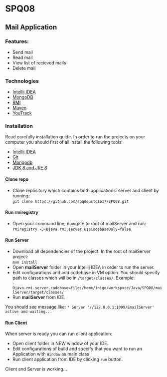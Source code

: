 # SPQ08

## Mail Application

### Features:
- Send mail
- Read mail
- View list of recieved mails
- Delete mail

### Technologies 

- [Intellij IDEA](https://www.jetbrains.com/idea/)
- [MongoDB](https://www.mongodb.com/)
- [RMI](http://docs.oracle.com/javase/7/docs/technotes/guides/rmi/hello/hello-world.html)
- [Maven](https://maven.apache.org/)
- [YouTrack](https://www.jetbrains.com/youtrack/)


### Installation

Read carefully installation guide. In order to run the projects on your computer you should first of all install the following tools:
- [Intellij IDEA](https://www.jetbrains.com/idea/)
- [Git](https://www.atlassian.com/git/tutorials/install-git)
- [Mongodb](https://docs.mongodb.com/manual/installation/)
- [JDK 8 and JRE 8](https://docs.oracle.com/javase/8/docs/technotes/guides/install/install_overview.html)


#### Clone repo

- Clone repository which contains both applications: server and client by running: <br />
`git clone https://github.com/spqdeusto1617/SPQ08.git`

#### Run rmiregistry

- Open your command line, navigate to root of mailServer and run: <br />
`rmiregistry -J-Djava.rmi.server.useCodebaseOnly=false`

#### Run Server


- Download all dependencies of the project. In the root of mailServer project: <br />
 `mvn install`
- Open **mailServer** folder in your Intellij IDEA in order to run the server. 
- Edit configurations and add codebase in VM option. You should specify path to classes which will be in `/target/classes/`. Example: <br />`-Djava.rmi.server.codebase=file:/home/inigo/workspace/Java/SPQ08/mailServer/target/classes/`
- Run **mailServer** from IDE.

You should see message like: 
`* Server '//127.0.0.1:1099/EmailServer' active and waiting...`

#### Run Client

When server is ready you can run client application:
- Open client folder in NEW window of your IDE.
- Edit configurations of build and specify that you want to run an Application with `Window` as main class
- Run client application from IDE by clicking `run` button.

Client and Server is working...

